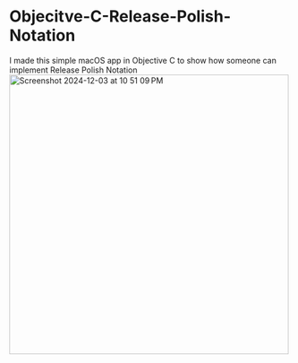 # Objecitve-C-Release-Polish-Notation
I made this simple macOS app in Objective C to show how someone can implement Release Polish Notation
<img width="499" alt="Screenshot 2024-12-03 at 10 51 09 PM" src="https://github.com/user-attachments/assets/3f086c94-84ee-44f6-b5c4-3d02d707dc49">
